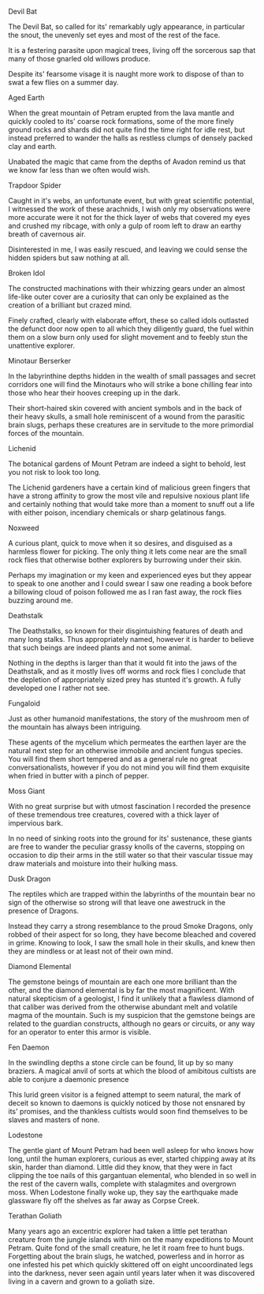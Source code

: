 
Devil Bat

The Devil Bat, so called
for its' remarkably ugly
appearance, in particular the
snout, the unevenly set eyes
and most of the rest of the face.

It is a festering parasite
upon magical trees, living
off the sorcerous sap that
many of those gnarled old
willows produce.

Despite its' fearsome visage
it is naught more work
to dispose of than to swat
a few flies on a summer day.






Aged Earth

When the great mountain of
Petram erupted from the lava
mantle and quickly cooled to its'
coarse rock formations, some
of the more finely ground rocks
and shards did not quite find
the time right for idle rest, but
instead preferred to wander the
halls as restless clumps of densely
packed clay and earth.

Unabated the magic that came
from the depths of Avadon
remind us that we know far
less than we often would wish.






Trapdoor Spider

Caught in it's webs, an unfortunate
event, but with great scientific
potential, I witnessed the work
of these arachnids, I wish
only my observations were
more accurate were it not
for the thick layer of webs that
covered my eyes and crushed
my ribcage, with only a gulp
of room left to draw an earthy
breath of cavernous air.

Disinterested in me, I was
easily rescued, and leaving we
could sense the hidden spiders
but saw nothing at all.







Broken Idol

The constructed machinations
with their whizzing gears under
an almost life-like outer cover
are a curiosity that can only
be explained as the creation
of a brilliant but crazed mind.

Finely crafted, clearly with
elaborate effort, these so
called idols outlasted the
defunct door now open to all
which they diligently guard,
the fuel within them on a slow
burn only used for slight
movement and to feebly
stun the unattentive explorer.






Minotaur Berserker

In the labyrinthine depths
hidden in the wealth of small
passages and secret corridors
one will find the Minotaurs who
will strike a bone chilling fear
into those who hear their
hooves creeping up in the dark.

Their short-haired skin covered
with ancient symbols and in the
back of their heavy skulls, a
small hole reminiscent of a wound
from the parasitic brain slugs,
perhaps these creatures are in
servitude to the more primordial
forces of the mountain.






Lichenid

The botanical gardens of
Mount Petram are indeed
a sight to behold, lest you not
risk to look too long.

The Lichenid gardeners
have a certain kind of
malicious green fingers that
have a strong affinity to grow
the most vile and repulsive
noxious plant life and certainly
nothing that would take more
than a moment to snuff out
a life with either poison,
incendiary chemicals or sharp
gelatinous fangs.






Noxweed

A curious plant, quick to move
when it so desires, and disguised
as a harmless flower for picking.
The only thing it lets come near
are the small rock flies that
otherwise bother explorers
by burrowing under their skin.

Perhaps my imagination or
my keen and experienced eyes
but they appear to speak to
one another and I could swear
I saw one reading a book before
a billowing cloud of poison
followed me as I ran fast away,
the rock flies buzzing around me.






Deathstalk

The Deathstalks, so known for
their disgintuishing features
of death and many long stalks.
Thus appropriately named,
however it is harder to believe
that such beings are indeed
plants and not some animal.

Nothing in the depths is larger
than that it would fit into the jaws
of the Deathstalk, and as it mostly
lives off worms and rock flies I
conclude that the depletion of
appropriately sized prey has
stunted it's growth. A fully
developed one I rather not see.






Fungaloid

Just as other humanoid
manifestations, the story of the
mushroom men of the mountain
has always been intriguing.

These agents of the mycelium
which permeates the earthen layer
are the natural next step for an
otherwise immobile and ancient
fungus species. You will
find them short tempered and
as a general rule no great
conversationalists, however
if you do not mind you will
find them exquisite when fried
in butter with a pinch of pepper.






Moss Giant

With no great surprise but with
utmost fascination I recorded the
presence of these tremendous
tree creatures, covered with
a thick layer of impervious bark.

In no need of sinking roots
into the ground for its' sustenance,
these giants are free to wander
the peculiar grassy knolls of the
caverns, stopping on occasion
to dip their arms in the still water
so that their vascular tissue may
draw materials and moisture
into their hulking mass.






Dusk Dragon

The reptiles which are trapped
within the labyrinths of the
mountain bear no sign of the
otherwise so strong will that
leave one awestruck in the
presence of Dragons.

Instead they carry a strong
resemblance to the proud Smoke
Dragons, only robbed of their
aspect for so long, they have
become bleached and covered in
grime. Knowing to look, I saw
the small hole in their skulls,
and knew then they are mindless
or at least not of their own mind.






Diamond Elemental

The gemstone beings of mountain
are each one more brilliant than
the other, and the diamond
elemental is by far the most
magnificent. With natural
skepticism of a geologist, I find
it unlikely that a flawless diamond
of that caliber was derived
from the otherwise abundant
melt and volatile magma of the
mountain. Such is my suspicion
that the gemstone beings are
related to the guardian constructs,
although no gears or circuits,
or any way for an operator
to enter this armor is visible.






Fen Daemon

In the swindling depths a stone
circle can be found, lit up by so
many braziers. A magical anvil
of sorts at which the blood of
amibitous cultists are able
to conjure a daemonic presence

This lurid green visitor is a
feigned attempt to seem
natural, the mark of deceit
so known to daemons is
quickly noticed by those not
ensnared by its' promises, and
the thankless cultists would
soon find themselves to be
slaves and masters of none.






Lodestone

The gentle giant of Mount
Petram had been well asleep
for who knows how long, until
the human explorers, curious
as ever, started chipping away
at its skin, harder than diamond.
Little did they know, that they
were in fact clipping the toe nails
of this gargantuan elemental, who
blended in so well in the rest of
the cavern walls, complete with
stalagmites and overgrown moss.
When Lodestone finally woke up,
they say the earthquake made
glassware fly off the shelves as far
away as Corpse Creek.






Terathan Goliath

Many years ago an excentric
explorer had taken a little pet
terathan creature from the jungle
islands with him on the many
expeditions to Mount Petram.
Quite fond of the small creature,
he let it roam free to hunt bugs.
Forgetting about the brain slugs,
he watched, powerless and in
horror as one infested his pet
which quickly skittered off on
eight uncoordinated legs into
the darkness, never seen again
until years later when it was
discovered living in a cavern
and grown to a goliath size.
